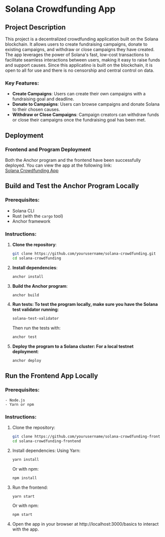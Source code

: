 # Solana Crowdfunding App

## Project Description

This project is a decentralized crowdfunding application built on the Solana blockchain. It allows users to create fundraising campaigns, donate to existing campaigns, and withdraw or close campaigns they have created. The app leverages the power of Solana's fast, low-cost transactions to facilitate seamless interactions between users, making it easy to raise funds and support causes. Since this applicatino is built on the blockchain, it is open to all for use and there is no censorship and central control on data.

### Key Features:
- **Create Campaigns**: Users can create their own campaigns with a fundraising goal and deadline.
- **Donate to Campaigns**: Users can browse campaigns and donate Solana to their chosen causes.
- **Withdraw or Close Campaigns**: Campaign creators can withdraw funds or close their campaigns once the fundraising goal has been met.

## Deployment

### Frontend and Program Deployment

Both the Anchor program and the frontend have been successfully deployed. You can view the app at the following link:  
[Solana Crowdfunding App](https://crowd-fund-frontend.vercel.app/basics)

## Build and Test the Anchor Program Locally

### Prerequisites:
- Solana CLI
- Rust (with the `cargo` tool)
- Anchor framework

### Instructions:
1. **Clone the repository**:
   ```bash
   git clone https://github.com/yourusername/solana-crowdfunding.git
   cd solana-crowdfunding
   ```

2. **Install dependencies**:

    ```bash
    anchor install
    ```

3. **Build the Anchor program**:
    
    ```bash
    anchor build
    ```


4. **Run tests: To test the program locally, make sure you have the Solana test validator running**:

    ```bash
    solana-test-validator
    ```

    Then run the tests with:

    ```bash
    anchor test
    ```

5. **Deploy the program to a Solana cluster: For a local testnet deployment**:

    ```bash
    anchor deploy
    ```

## Run the Frontend App Locally
### Prerequisites:
    - Node.js
    - Yarn or npm
    
### Instructions:
1. Clone the repository:

    ```bash
    git clone https://github.com/yourusername/solana-crowdfunding-frontend.git
    cd solana-crowdfunding-frontend
    ```

2. Install dependencies: Using Yarn:

    ```bash
    yarn install
    ```

    Or with npm:

    ```bash
    npm install
    ```

3. Run the frontend:

    ```bash
    yarn start
    ```

    Or with npm:

    ```bash
    npm start
    ```

4. Open the app in your browser at http://localhost:3000/basics to interact with the app.
